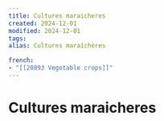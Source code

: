 ```yaml
---
title: Cultures maraicheres
created: 2024-12-01
modified: 2024-12-01
tags: 
alias: Cultures maraîchères

french:
- "[[20893 Vegetable crops]]"
---
```

# Cultures maraicheres
